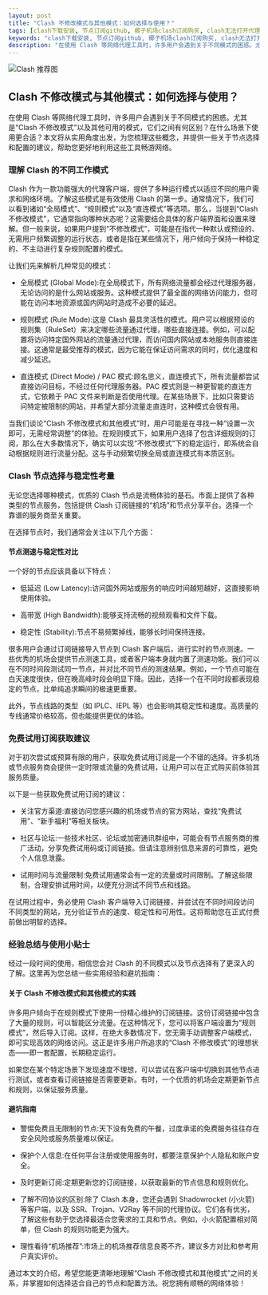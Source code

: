 ```yaml
---
layout: post
title: "Clash 不修改模式与其他模式：如何选择与使用？"
tags: [clash下载安装, 节点订阅github, 椰子机场clash订阅购买, clash无法打开代理, 翻墙clash, 轻云clash官网入口, v2ray节点免费2025]
keywords: "clash下载安装, 节点订阅github, 椰子机场clash订阅购买, clash无法打开代理, 翻墙clash, 轻云clash官网入口, v2ray节点免费2025"
description: "在使用 Clash 等网络代理工具时，许多用户会遇到关于不同模式的困惑。尤其是“Clash 不修改模式”以及其他可用的模式，它们之间有何区别？在什么场景下使用更合适？本文将从实用角度出发，为您梳理这些概念，并提供一些关于节点选择和配置的建议，帮助您更好地利用这些工具畅游网络。"
---
```


![Clash 推荐图](https://clashjd.github.io/assets/img/clash订阅节点购买.png)

## Clash 不修改模式与其他模式：如何选择与使用？

在使用 Clash 等网络代理工具时，许多用户会遇到关于不同模式的困惑。尤其是“Clash 不修改模式”以及其他可用的模式，它们之间有何区别？在什么场景下使用更合适？本文将从实用角度出发，为您梳理这些概念，并提供一些关于节点选择和配置的建议，帮助您更好地利用这些工具畅游网络。

### 理解 Clash 的不同工作模式

Clash 作为一款功能强大的代理客户端，提供了多种运行模式以适应不同的用户需求和网络环境。了解这些模式是有效使用 Clash 的第一步。通常情况下，我们可以看到诸如“全局模式”、“规则模式”以及“直连模式”等选项。那么，当提到“Clash 不修改模式”，它通常指向哪种状态呢？这需要结合具体的客户端界面和设置来理解。但一般来说，如果用户提到“不修改模式”，可能是在指代一种默认或预设的、无需用户频繁调整的运行状态，或者是指在某些情况下，用户倾向于保持一种稳定的、不主动进行复杂规则配置的模式。

让我们先来解析几种常见的模式：

- 全局模式 (Global Mode):在全局模式下，所有网络流量都会经过代理服务器，无论访问的是什么网站或服务。这种模式提供了最全面的网络访问能力，但可能在访问本地资源或国内网站时造成不必要的延迟。

- 规则模式 (Rule Mode):这是 Clash 最具灵活性的模式。用户可以根据预设的规则集（RuleSet）来决定哪些流量通过代理，哪些直接连接。例如，可以配置将访问特定国外网站的流量通过代理，而访问国内网站或本地服务则直接连接。这通常是最受推荐的模式，因为它能在保证访问需求的同时，优化速度和减少延迟。

- 直连模式 (Direct Mode) / PAC 模式:顾名思义，直连模式下，所有流量都尝试直接访问目标，不经过任何代理服务器。PAC 模式则是一种更智能的直连方式，它依赖于 PAC 文件来判断是否使用代理。在某些场景下，比如只需要访问特定被限制的网站，并希望大部分流量走直连时，这种模式会很有用。

当我们谈论“Clash 不修改模式和其他模式”时，用户可能是在寻找一种“设置一次即可，无需经常调整”的体验。在规则模式下，如果用户选择了包含详细规则的订阅，那么在大多数情况下，确实可以实现“不修改模式”下的稳定运行，即系统会自动根据规则进行流量分配。这与手动频繁切换全局或直连模式有本质区别。

### Clash 节点选择与稳定性考量

无论您选择哪种模式，优质的 Clash 节点是流畅体验的基石。市面上提供了各种类型的节点服务，包括提供 Clash 订阅链接的“机场”和节点分享平台。选择一个靠谱的服务商至关重要。

在选择节点时，我们通常会关注以下几个方面：

#### 节点测速与稳定性对比

一个好的节点应该具备以下特点：

- 低延迟 (Low Latency):访问国外网站或服务的响应时间越短越好，这直接影响使用体验。

- 高带宽 (High Bandwidth):能够支持流畅的视频观看和文件下载。

- 稳定性 (Stability):节点不易频繁掉线，能够长时间保持连接。

很多用户会通过订阅链接导入节点到 Clash 客户端后，进行实时的节点测速。一些优秀的机场会提供节点测速工具，或者客户端本身就内置了测速功能。我们可以在不同时间段测试同一节点，并对比不同节点的测速结果。例如，一个节点可能在白天速度很快，但在晚高峰时段会明显下降。因此，选择一个在不同时段都表现稳定的节点，比单纯追求瞬间的极速更重要。

此外，节点线路的类型（如 IPLC、IEPL 等）也会影响其稳定性和速度。高质量的专线通常价格较高，但也能提供更优的体验。

### 免费试用订阅获取建议

对于初次尝试或预算有限的用户，获取免费试用订阅是一个不错的选择。许多机场或节点服务商会提供一定时限或流量的免费试用，让用户可以在正式购买前体验其服务质量。

以下是一些获取免费试用订阅的建议：

- 关注官方渠道:直接访问您感兴趣的机场或节点的官方网站，查找“免费试用”、“新手福利”等相关板块。

- 社区与论坛:一些技术社区、论坛或加密通讯群组中，可能会有节点服务商的推广活动，分享免费试用码或订阅链接。但请注意辨别信息来源的可靠性，避免个人信息泄露。

- 试用时间与流量限制:免费试用通常会有一定的流量或时间限制。了解这些限制，合理安排试用时间，以便充分测试不同节点和线路。

在试用过程中，务必使用 Clash 客户端导入订阅链接，并尝试在不同时间段访问不同类型的网站，充分验证节点的速度、稳定性和可用性。这将帮助您在正式付费前做出明智的选择。

### 经验总结与使用小贴士

经过一段时间的使用，相信您会对 Clash 的不同模式以及节点选择有了更深入的了解。这里再为您总结一些实用经验和避坑指南：

#### 关于 Clash 不修改模式和其他模式的实践

许多用户倾向于在规则模式下使用一份精心维护的订阅链接。这份订阅链接中包含了大量的规则，可以智能区分流量。在这种情况下，您可以将客户端设置为“规则模式”，然后导入订阅。这样，在绝大多数情况下，您无需手动调整客户端模式，即可实现高效的网络访问。这正是许多用户所追求的“Clash 不修改模式”的理想状态——即一套配置，长期稳定运行。

如果您在某个特定场景下发现速度不理想，可以尝试在客户端中切换到其他节点进行测试，或者查看订阅链接是否需要更新。有时，一个优质的机场会定期更新节点和规则，以保证服务质量。

#### 避坑指南

- 警惕免费且无限制的节点:天下没有免费的午餐，过度承诺的免费服务往往存在安全风险或服务质量难以保证。

- 保护个人信息:在任何平台注册或使用服务时，都要注意保护个人隐私和账户安全。

- 及时更新订阅:定期更新您的订阅链接，以获取最新的节点信息和规则优化。

- 了解不同协议的区别:除了 Clash 本身，您还会遇到 Shadowrocket (小火箭) 等客户端，以及 SSR、Trojan、V2Ray 等不同的代理协议。它们各有优劣，了解这些有助于您选择最适合您需求的工具和节点。例如，小火箭配置相对简单，但 Clash 的规则功能更为强大。

- 理性看待“机场推荐”:市场上的机场推荐信息良莠不齐，建议多方对比和参考用户真实评价。

通过本文的介绍，希望您能更清晰地理解“Clash 不修改模式和其他模式”之间的关系，并掌握如何选择适合自己的节点和配置方法。祝您拥有顺畅的网络体验！